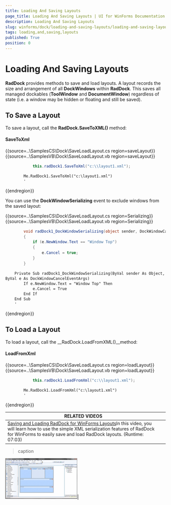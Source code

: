 ```yaml
---
title: Loading And Saving Layouts
page_title: Loading And Saving Layouts | UI for WinForms Documentation
description: Loading And Saving Layouts
slug: winforms/dock/loading-and-saving-layouts/loading-and-saving-layouts
tags: loading,and,saving,layouts
published: True
position: 0
---
```


# Loading And Saving Layouts
 

__RadDock__ provides methods to save and load layouts. A layout records the size and arrangement of all __DockWindows__ within __RadDock__. This saves all managed dockables (__ToolWindow__ and __DocumentWindow__) regardless of state (i.e. a window may be hidden or floating and still be saved). 
       
## To Save a Layout

To save a layout, call the __RadDock.SaveToXML()__ method:

#### SaveToXml 

{{source=..\SamplesCS\Dock\SaveLoadLayout.cs region=saveLayout}} 
{{source=..\SamplesVB\Dock\SaveLoadLayout.vb region=saveLayout}} 

````C#
            this.radDock1.SaveToXml("c:\\layout1.xml");
````
````VB.NET
        Me.RadDock1.SaveToXml("c:\layout1.xml")
        '
````

{{endregion}} 
 
You can use the __DockWindowSerializing__ event to exclude windows from the saved layout: 

{{source=..\SamplesCS\Dock\SaveLoadLayout.cs region=Serializing}} 
{{source=..\SamplesVB\Dock\SaveLoadLayout.vb region=Serializing}} 

````C#
        void radDock1_DockWindowSerializing(object sender, DockWindowCancelEventArgs e)
        {
            if (e.NewWindow.Text == "Window Top")
            {
                e.Cancel = true;
            }
        }
````
````VB.NET
    Private Sub radDock1_DockWindowSerializing(ByVal sender As Object, ByVal e As DockWindowCancelEventArgs)
        If e.NewWindow.Text = "Window Top" Then
            e.Cancel = True
        End If
    End Sub
    '
````

{{endregion}} 




## To Load a Layout

To load a layout, call the __RadDock.LoadFromXML()__method:
#### LoadFromXml 

{{source=..\SamplesCS\Dock\SaveLoadLayout.cs region=loadLayout}} 
{{source=..\SamplesVB\Dock\SaveLoadLayout.vb region=loadLayout}} 

````C#
            this.radDock1.LoadFromXml("c:\\layout1.xml");
````
````VB.NET
        Me.RadDock1.LoadFromXml("c:\layout1.xml")
        '
````

{{endregion}} 
 

| RELATED VIDEOS |  |
| ------ | ------ |
|[Saving and Loading RadDock for WinForms Layouts](http://tv.telerik.com/watch/winforms/raddock/saving-loading-raddock-winforms-layouts)In this video, you will learn how to use the simple XML serialization features of RadDock for WinForms to easily save and load RadDock layouts. (Runtime: 07:03)|
>caption 

![dock-loading-and-saving-layouts 001](images/dock-loading-and-saving-layouts001.png)|
